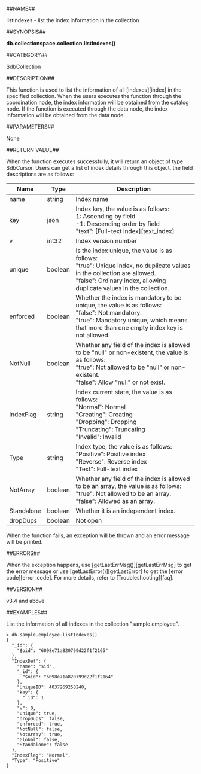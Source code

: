 ##NAME##

listIndexes - list the index information in the collection

##SYNOPSIS##

**db.collectionspace.collection.listIndexes\(\)**

##CATEGORY##

SdbCollection

##DESCRIPTION##

This function is used to list the information of all [indexes][index] in the specified collection. When the users executes the function through the coordination node, the index information will be obtained from the catalog node. If the function is executed through the data node, the index information will be obtained from the data node.

##PARAMETERS##

None

##RETURN VALUE##

When the function executes successfully, it will return an object of type SdbCursor. Users can get a list of index details through this object, the field descriptions are as follows:

| Name    | Type  | Description   | 
| ------    | --------  | ------ |
| name      | string    | Index name |
| key       | json    | Index key, the value is as follows:<br>1: Ascending by field<br>-1: Descending order by field<br>"text": [Full-text index][text_index]        |
| v         | int32     | Index version number                                   |
| unique    | boolean   | Is the index unique, the value is as follows:<br> "true": Unique index, no duplicate values in the collection are allowed.<br> "false": Ordinary index, allowing duplicate values in the collection.                                   | 
| enforced  | boolean   | Whether the index is mandatory to be unique, the value is as follows:<br>"false": Not mandatory.<br>"true": Mandatory unique, which means that more than one empty index key is not allowed.      |
| NotNull   | boolean   | Whether any field of the index is allowed to be "null" or non-existent, the value is as follows: <br> "true": Not allowed to be "null" or non-existent. <br> "false": Allow "null" or not exist.    |
| IndexFlag | string    | Index current state, the value is as follows: <br> "Normal": Normal <br> "Creating": Creating <br> "Dropping": Dropping <br> "Truncating": Truncating <br> "Invalid": Invalid                                                       |
| Type      | string    | Index type, the value is as follows:<br> "Positive": Positive index <br> "Reverse": Reverse index <br> "Text": Full-text index                                     |
| NotArray| boolean   | Whether any field of the index is allowed to be an array, the value is as follows:<br> "true": Not allowed to be an array. <br> "false": Allowed as an array.    |
|Standalone| boolean    | Whether it is an independent index. |
| dropDups  | boolean   | Not open                                  |

When the function fails, an exception will be thrown and an error message will be printed.

##ERRORS##

When the exception happens, use [getLastErrMsg()][getLastErrMsg] to get the error message or use [getLastError()][getLastError] to get the [error code][error_code]. For more details, refer to [Troubleshooting][faq].

##VERSION##

v3.4 and above

##EXAMPLES##

List the information of all indexes in the collection "sample.employee".

```lang-javascript
> db.sample.employee.listIndexes()
{
  "_id": {
    "$oid": "6098e71a820799d22f1f2165"
  },
  "IndexDef": {
    "name": "$id",
    "_id": {
      "$oid": "6098e71a820799d22f1f2164"
    },
    "UniqueID": 4037269258240,
    "key": {
      "_id": 1
    },
    "v": 0,
    "unique": true,
    "dropDups": false,
    "enforced": true,
    "NotNull": false,
    "NotArray": true,
    "Global": false,
    "Standalone": false
  },
  "IndexFlag": "Normal",
  "Type": "Positive"
}
```

[^_^]:
     Links
[getLastErrMsg]:manual/Manual/Sequoiadb_Command/Global/getLastErrMsg.md
[getLastError]:manual/Manual/Sequoiadb_Command/Global/getLastError.md
[faq]:manual/FAQ/faq_sdb.md
[error_code]:manual/Manual/Sequoiadb_error_code.md
[createIndex]:manual/Manual/Sequoiadb_Command/SdbCollection/createIndex.md
[SDB_SNAP_INDEXSTATS]:manual/Manual/Snapshot/SDB_SNAP_INDEXSTATS.md
[index]:manual/Distributed_Engine/Architecture/Data_Model/index.md
[indexDef]:manual/Manual/Sequoiadb_Command/SdbCollection/createIndex.md
[enforced]:manual/Manual/Sequoiadb_Command/SdbCollection/createIndex.md
[text_index]:manual/Distributed_Engine/Architecture/Data_Model/text_index.md
